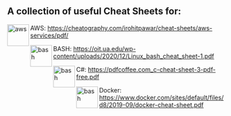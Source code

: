 ## A collection of useful Cheat Sheets for:

<img align="left" alt="aws" width="50px" src="https://a0.awsstatic.com/libra-css/images/logos/aws_logo_smile_1200x630.png" /> AWS: https://cheatography.com/irohitpawar/cheat-sheets/aws-services/pdf/ <br/>

<img align="left" alt="bash" width="50px" src="https://upload.wikimedia.org/wikipedia/commons/thumb/8/82/Gnu-bash-logo.svg/1200px-Gnu-bash-logo.svg.png" /> BASH: https://oit.ua.edu/wp-content/uploads/2020/12/Linux_bash_cheat_sheet-1.pdf <br/>

<img align="left" alt="bash" width="50px" src="https://upload.wikimedia.org/wikipedia/commons/4/4f/Csharp_Logo.png" /> C#: https://pdfcoffee.com_c-cheat-sheet-3-pdf-free.pdf </br>

<img align="left" alt="bash" width="50px" src="https://www.docker.com/sites/default/files/social/docker_facebook_share.png" /> Docker: https://www.docker.com/sites/default/files/d8/2019-09/docker-cheat-sheet.pdf <br/>

